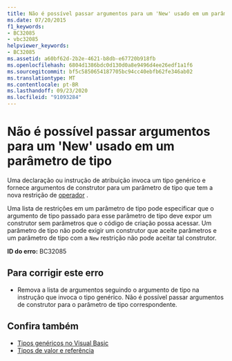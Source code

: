 ```yaml
---
title: Não é possível passar argumentos para um 'New' usado em um parâmetro de tipo
ms.date: 07/20/2015
f1_keywords:
- BC32085
- vbc32085
helpviewer_keywords:
- BC32085
ms.assetid: a60bf62d-2b2e-4621-b8db-e67720b918fb
ms.openlocfilehash: 6804d1386bdc0d130d0a8e9496d4ee26edf1a1f6
ms.sourcegitcommit: bf5c5850654187705bc94cc40ebfb62fe346ab02
ms.translationtype: MT
ms.contentlocale: pt-BR
ms.lasthandoff: 09/23/2020
ms.locfileid: "91093284"
---
```

# <a name="arguments-cannot-be-passed-to-a-new-used-on-a-type-parameter"></a>Não é possível passar argumentos para um 'New' usado em um parâmetro de tipo

Uma declaração ou instrução de atribuição invoca um tipo genérico e fornece argumentos de construtor para um parâmetro de tipo que tem a nova restrição de [operador](../language-reference/operators/new-operator.md) .  
  
 Uma lista de restrições em um parâmetro de tipo pode especificar que o argumento de tipo passado para esse parâmetro de tipo deve expor um construtor sem parâmetros que o código de criação possa acessar. Um parâmetro de tipo não pode exigir um construtor que aceite parâmetros e um parâmetro de tipo com a `New` restrição não pode aceitar tal construtor.  
  
 **ID do erro:** BC32085  
  
## <a name="to-correct-this-error"></a>Para corrigir este erro  
  
- Remova a lista de argumentos seguindo o argumento de tipo na instrução que invoca o tipo genérico. Não é possível passar argumentos de construtor para o parâmetro de tipo correspondente.  
  
## <a name="see-also"></a>Confira também

- [Tipos genéricos no Visual Basic](../programming-guide/language-features/data-types/generic-types.md)
- [Tipos de valor e referência](../programming-guide/language-features/data-types/value-types-and-reference-types.md)
